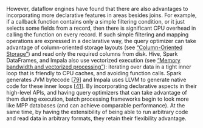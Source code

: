 
However, dataflow engines have found that there are also advantages to incorporating more
declarative features in areas besides joins. For example, if a callback function contains only a
simple filtering condition, or it just selects some fields from a record, then there is significant
CPU overhead in calling the function on every record. If such simple filtering and mapping
operations are expressed in a declarative way, the query optimizer can take advantage of
column-oriented storage layouts (see [“Column-Oriented Storage”](ch03.html#sec_storage_column)) and read only the required columns from
disk. Hive, Spark DataFrames, and Impala also use vectorized execution (see
[“Memory bandwidth and vectorized processing”](ch03.html#sec_storage_vectorized)): iterating over data in a tight inner loop that is friendly to CPU
caches, and avoiding function calls. Spark generates JVM bytecode
[[79](ch10.html#Armbrust2015dy)] and Impala uses LLVM to generate native
code for these inner loops [[41](ch10.html#Kornacker2015uv_ch10)]. By incorporating declarative aspects in their high-level APIs, and having query optimizers that can
take advantage of them during execution, batch processing frameworks begin to look more like MPP
databases (and can achieve comparable performance). At the same time, by having the extensibility of
being able to run arbitrary code and read data in arbitrary formats, they retain their flexibility
advantage.
